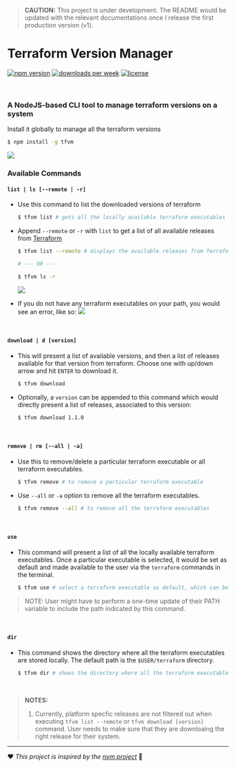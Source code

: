 > **CAUTION:** This project is under development. The README would be updated with the relevant documentations once I release the first production version (v1).

# Terraform Version Manager

[![npm version](https://img.shields.io/npm/v/tfvm?color=blue&label=version&style=flat-square)](https://www.npmjs.com/package/tfvm) [![downloads per week](https://img.shields.io/npm/dw/tfvm)](https://www.npmjs.com/package/tfvm) [![license](https://img.shields.io/npm/l/tfvm?color=lightblue)](https://www.npmjs.com/package/tfvm)

<br />

### A NodeJS-based CLI tool to manage terraform versions on a system

Install it globally to manage all the terraform versions

```sh
$ npm install -g tfvm
```

![](https://github.com/anindya-dey/tfvm/blob/main/assets/gifs/tfvm.gif)

### Available Commands

#### `list | ls [--remote | -r]`

- Use this command to list the downloaded versions of terraform

  ```sh
  $ tfvm list # gets all the locally available terraform executables
  ```

- Append `--remote` or `-r` with `list` to get a list of all available releases from [Terraform](https://releases.hashicorp.com/terraform)

  ```sh
  $ tfvm list --remote # displays the available releases from Terraform's website
  
  # --- OR ---
  
  $ tfvm ls -r
  ```
  ![](https://github.com/anindya-dey/tfvm/blob/main/assets/gifs/tfvm-ls-remote.gif)
  
- If you do not have any terraform executables on your path, you would see an error, like so:
  ![](https://github.com/anindya-dey/tfvm/blob/main/assets/gifs/tfvm-ls-when-empty.gif)

<br />

#### `download | d [version]`

- This will present a list of available versions, and then a list of releases available for that version from terraform. Choose one with up/down arrow and hit `ENTER` to download it.

  ```sh
  $ tfvm download
  ```

- Optionally, a `version` can be appended to this command which would directly present a list of releases, associated to this version:

  ```sh
  $ tfvm download 1.1.0
  ```

<br />

#### `remove | rm [--all | -a]`

- Use this to remove/delete a particular terraform executable or all terraform executables.

  ```sh
  $ tfvm remove # to remove a particular terraform executable
  ```

- Use `--all` or `-a` option to remove all the terraform executables.

  ```sh
  $ tfvm remove --all # to remove all the terraform executables
  ```

<br />

#### `use`

- This command will present a list of all the locally available terraform executables. Once a particular executable is selected, it would be set as default and made available to the user via the `terraform` commands in the terminal.

  ```sh
  $ tfvm use # select a terraform executable as default, which can be used via 'terraform' command
  ```

> NOTE: User might have to perform a one-time update of their PATH variable to include the path indicated by this command.

<br />

#### `dir`

- This command shows the directory where all the terraform executables are stored locally. The default path is the `$USER/terraform` directory.

  ```sh
  $ tfvm dir # shows the directory where all the terraform executables are stored
  ```

<br />

> **NOTES:**
>
> 1. Currently, platform specfic releases are not filtered out when executing `tfvm list --remote` or `tfvm download [version]` command. User needs to make sure that they are downloaing the right release for their system.

---

:heart: _This project is inspired by the [nvm project](https://github.com/nvm-sh/nvm)_ :pray:
